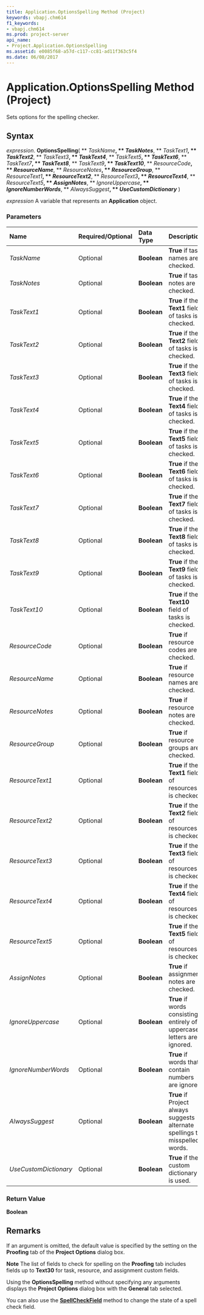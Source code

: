 ```yaml
---
title: Application.OptionsSpelling Method (Project)
keywords: vbapj.chm614
f1_keywords:
- vbapj.chm614
ms.prod: project-server
api_name:
- Project.Application.OptionsSpelling
ms.assetid: e0085f68-a57d-c117-cc81-ad11f363c5f4
ms.date: 06/08/2017
---
```



# Application.OptionsSpelling Method (Project)

Sets options for the spelling checker.


## Syntax

 _expression_. **OptionsSpelling**( ** _TaskName_**, ** _TaskNotes_**, ** _TaskText1_**, ** _TaskText2_**, ** _TaskText3_**, ** _TaskText4_**, ** _TaskText5_**, ** _TaskText6_**, ** _TaskText7_**, ** _TaskText8_**, ** _TaskText9_**, ** _TaskText10_**, ** _ResourceCode_**, ** _ResourceName_**, ** _ResourceNotes_**, ** _ResourceGroup_**, ** _ResourceText1_**, ** _ResourceText2_**, ** _ResourceText3_**, ** _ResourceText4_**, ** _ResourceText5_**, ** _AssignNotes_**, ** _IgnoreUppercase_**, ** _IgnoreNumberWords_**, ** _AlwaysSuggest_**, ** _UseCustomDictionary_** )

 _expression_ A variable that represents an **Application** object.


### Parameters



|**Name**|**Required/Optional**|**Data Type**|**Description**|
|:-----|:-----|:-----|:-----|
| _TaskName_|Optional|**Boolean**|**True** if task names are checked.|
| _TaskNotes_|Optional|**Boolean**|**True** if task notes are checked.|
| _TaskText1_|Optional|**Boolean**|**True** if the **Text1** field of tasks is checked.|
| _TaskText2_|Optional|**Boolean**|**True** if the **Text2** field of tasks is checked.|
| _TaskText3_|Optional|**Boolean**|**True** if the **Text3** field of tasks is checked.|
| _TaskText4_|Optional|**Boolean**|**True** if the **Text4** field of tasks is checked.|
| _TaskText5_|Optional|**Boolean**|**True** if the **Text5** field of tasks is checked.|
| _TaskText6_|Optional|**Boolean**|**True** if the **Text6** field of tasks is checked.|
| _TaskText7_|Optional|**Boolean**|**True** if the **Text7** field of tasks is checked.|
| _TaskText8_|Optional|**Boolean**|**True** if the **Text8** field of tasks is checked.|
| _TaskText9_|Optional|**Boolean**|**True** if the **Text9** field of tasks is checked.|
| _TaskText10_|Optional|**Boolean**|**True** if the **Text10** field of tasks is checked.|
| _ResourceCode_|Optional|**Boolean**|**True** if resource codes are checked.|
| _ResourceName_|Optional|**Boolean**|**True** if resource names are checked.|
| _ResourceNotes_|Optional|**Boolean**|**True** if resource notes are checked.|
| _ResourceGroup_|Optional|**Boolean**|**True** if resource groups are checked.|
| _ResourceText1_|Optional|**Boolean**|**True** if the **Text1** field of resources is checked.|
| _ResourceText2_|Optional|**Boolean**|**True** if the **Text2** field of resources is checked.|
| _ResourceText3_|Optional|**Boolean**|**True** if the **Text3** field of resources is checked.|
| _ResourceText4_|Optional|**Boolean**|**True** if the **Text4** field of resources is checked.|
| _ResourceText5_|Optional|**Boolean**|**True** if the **Text5** field of resources is checked.|
| _AssignNotes_|Optional|**Boolean**|**True** if assignment notes are checked.|
| _IgnoreUppercase_|Optional|**Boolean**|**True** if words consisting entirely of uppercase letters are ignored.|
| _IgnoreNumberWords_|Optional|**Boolean**|**True** if words that contain numbers are ignored.|
| _AlwaysSuggest_|Optional|**Boolean**|**True** if Project always suggests alternate spellings to misspelled words.|
| _UseCustomDictionary_|Optional|**Boolean**|**True** if the custom dictionary is used.|

### Return Value

 **Boolean**


## Remarks

If an argument is omitted, the default value is specified by the setting on the  **Proofing** tab of the **Project Options** dialog box.


 **Note**  The list of fields to check for spelling on the  **Proofing** tab includes fields up to **Text30** for task, resource, and assignment custom fields.

Using the  **OptionsSpelling** method without specifying any arguments displays the **Project Options** dialog box with the **General** tab selected.

You can also use the  **[SpellCheckField](application-spellcheckfield-method-project.md)** method to change the state of a spell check field.


